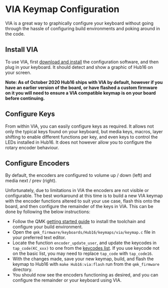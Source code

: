 # VIA Keymap Configuration

VIA is a great way to graphically configure your keyboard without going through the hassle of configuring build environments and poking around in the code.

## Install VIA

To use VIA, first [download and install](https://caniusevia.com/) the configuration software, and then plug in your keyboard. It should detect and show a graphic of Hub16 on your screen.

**Note: As of October 2020 Hub16 ships with VIA by default, however if you have an earlier version of the board, or have flashed a custom firmware on it you will need to ensure a VIA compatible keymap is on your board before continuing.**

## Configure Keys

From within VIA, you can easily configure keys as required. It allows not only the typical keys found on your keyboard, but media keys, macros, layer shifting to enable different functions per key, and even keys to control the LEDs installed in Hub16. It does not however allow you to configure the rotary encoder behaviour.

## Configure Encoders

By default, the encoders are configured to volume up / down (left) and media next / prev (right).

Unfortunately, due to limitations in VIA the encoders are not visible or configurable. The best workaround at this time is to build a new VIA keymap with the encoder functions altered to suit your use case, flash this onto the board, and then configure the remainder of the keys in VIA. This can be done by following the below instructions:

- Follow the QMK [getting started guide](https://docs.qmk.fm/#/newbs_getting_started) to install the toolchain and configure your build environment.
- Open the `qmk_firmware/keyboards/Hub16/keymaps/via/keymap.c` file in your preferred text editor.
- Locate the function `encoder_update_user`, and update the keycodes in `tap_code(KC_xxx)` to one from the [keycodes list](https://docs.qmk.fm/#/keycodes?id=basic-keycodes). If you use keycode not on the basic list, you may need to replace `tap_code` with `tap_code16`.
- With the changes made, save your new keymap, build, and flash the keymap to Hub16 with `make Hub16:via:flash` run from the `qmk_firmware` directory.
- You should now see the encoders functioning as desired, and you can configure the remainder or your keyboard using VIA.
